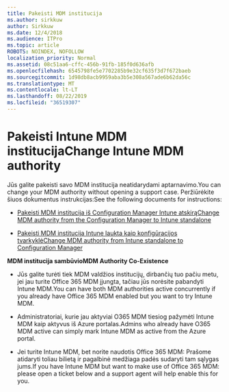 ```yaml
---
title: Pakeisti MDM institucija
ms.author: sirkkuw
author: Sirkkuw
ms.date: 12/4/2018
ms.audience: ITPro
ms.topic: article
ROBOTS: NOINDEX, NOFOLLOW
localization_priority: Normal
ms.assetid: 08c51aa6-cffc-456b-91fb-185f0d636afb
ms.openlocfilehash: 6545798fe5e7702285b9e32cf635f3d7f672baeb
ms.sourcegitcommit: 1d98db8acb9959aba3b5e308a567ade6b62da56c
ms.translationtype: MT
ms.contentlocale: lt-LT
ms.lasthandoff: 08/22/2019
ms.locfileid: "36519307"
---
```

# <a name="change-intune-mdm-authority"></a><span data-ttu-id="cad2a-102">Pakeisti Intune MDM institucija</span><span class="sxs-lookup"><span data-stu-id="cad2a-102">Change Intune MDM authority</span></span>

<span data-ttu-id="cad2a-103">Jūs galite pakeisti savo MDM institucija neatidarydami aptarnavimo.</span><span class="sxs-lookup"><span data-stu-id="cad2a-103">You can change your MDM authority without opening a support case.</span></span> <span data-ttu-id="cad2a-104">Peržiūrėkite šiuos dokumentus instrukcijas:</span><span class="sxs-lookup"><span data-stu-id="cad2a-104">See the following documents for instructions:</span></span>
  
- [<span data-ttu-id="cad2a-105">Pakeisti MDM institucija iš Configuration Manager Intune atskirą</span><span class="sxs-lookup"><span data-stu-id="cad2a-105">Change MDM authority from the Configuration Manager to Intune standalone</span></span>](https://docs.microsoft.com/sccm/mdm/deploy-use/migrate-change-mdm-authority)
    
- [<span data-ttu-id="cad2a-106">Pakeisti MDM institucija Intune laukta kaip konfigūracijos tvarkyklė</span><span class="sxs-lookup"><span data-stu-id="cad2a-106">Change MDM authority from Intune standalone to Configuration Manager</span></span>](https://docs.microsoft.com/sccm/mdm/deploy-use/change-mdm-authority)
    
 <span data-ttu-id="cad2a-107">**MDM institucija sambūvio**</span><span class="sxs-lookup"><span data-stu-id="cad2a-107">**MDM Authority Co-Existence**</span></span>
  
- <span data-ttu-id="cad2a-108">Jūs galite turėti tiek MDM valdžios institucijų, dirbančių tuo pačiu metu, jei jau turite Office 365 MDM įjungta, tačiau jūs norėsite pabandyti Intune MDM.</span><span class="sxs-lookup"><span data-stu-id="cad2a-108">You can have both MDM authorities active concurrently if you already have Office 365 MDM enabled but you want to try Intune MDM.</span></span>
    
- <span data-ttu-id="cad2a-109">Administratoriai, kurie jau aktyviai O365 MDM tiesiog pažymėti Intune MDM kaip aktyvus iš Azure portalas.</span><span class="sxs-lookup"><span data-stu-id="cad2a-109">Admins who already have O365 MDM active can simply mark Intune MDM as active from the Azure portal.</span></span>
    
- <span data-ttu-id="cad2a-110">Jei turite Intune MDM, bet norite naudotis Office 365 MDM: Prašome atidaryti toliau bilietą ir pagalbinė medžiaga padės sudaryti tam sąlygas jums.</span><span class="sxs-lookup"><span data-stu-id="cad2a-110">If you have Intune MDM but want to make use of Office 365 MDM: please open a ticket below and a support agent will help enable this for you.</span></span>
    

